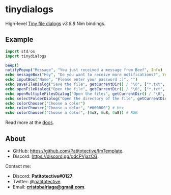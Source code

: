 # tinydialogs
High-level [Tiny file dialogs](https://sourceforge.net/projects/tinyfiledialogs) _v3.8.8_ Nim bindings.

## Example
```nim
import std/os
import tinydialogs

beep()
notifyPopup("Message", "You just received a message from Beef", Info)
echo messageBox("Hey", "Do you want to receive more notifications?", YesNo, Question, Yes)
echo inputBox("Name", "Please enter your password :]", "")
echo saveFileDialog("Save the file", getCurrentDir() / "\0", ["*.txt", "*.text"], "Text file") # "\0" for an emtpy file
echo openFileDialog("Open the file", getCurrentDir() / "\0", ["*.txt", "*.text"], "Text file")
echo openMultipleFilesDialog("Open the files", getCurrentDir() / "\0", ["*.txt", "*.text"], "Text files")
echo selectFolderDialog("Open the directory of the file", getCurrentDir())
echo colorChooser("Choose a color")
echo colorChooser("Choose a color", "#000000") # Hex
echo colorChooser("Choose a color", [0u8, 0u8, 0u8]) # RGB
```

Read more at the [docs](https://patitotective.github.io/tinydialogs).

## About
- GitHub: https://github.com/Patitotective/ImTemplate.
- Discord: https://discord.gg/gdcPVjazCG.

Contact me:
- Discord: **Patitotective#0127**.
- Twitter: [@patitotective](https://twitter.com/patitotective).
- Email: **cristobalriaga@gmail.com**.
